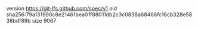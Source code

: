 version https://git-lfs.github.com/spec/v1
oid sha256:79a131990c8e21461bea01f88011db2c3c0838a68466fc16cb328e5838bdf89b
size 9067
